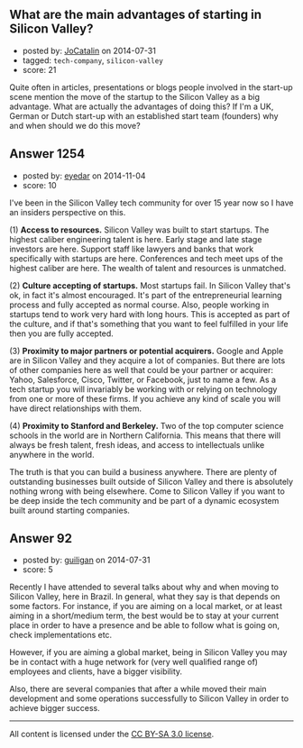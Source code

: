 ## What are the main advantages of starting in Silicon Valley?

- posted by: [JoCatalin](https://stackexchange.com/users/3407923/jocatalin) on 2014-07-31
- tagged: `tech-company`, `silicon-valley`
- score: 21

<p>Quite often in articles, presentations or blogs people involved in the start-up scene mention the move of the startup to the Silicon Valley as a big advantage. 
What are actually the advantages of doing this? 
If I'm a UK, German or Dutch start-up with an established start team (founders) why and when should we do this move?</p>



## Answer 1254

- posted by: [eyedar](https://stackexchange.com/users/976190/eyedar) on 2014-11-04
- score: 10

<p>I've been in the Silicon Valley tech community for over 15 year now so I have an insiders perspective on this.</p>

<p>(1) <strong>Access to resources.</strong> Silicon Valley was built to start startups. The highest caliber engineering talent is here. Early stage and late stage investors are here. Support staff like lawyers and banks that work specifically with startups are here. Conferences and tech meet ups of the highest caliber are here. The wealth of talent and resources is unmatched.</p>

<p>(2) <strong>Culture accepting of startups.</strong> Most startups fail. In Silicon Valley that's ok, in fact it's almost encouraged. It's part of the entrepreneurial learning process and fully accepted as normal course. Also, people working in startups tend to work very hard with long hours. This is accepted as part of the culture, and if that's something that you want to feel fulfilled in your life then you are fully accepted.</p>

<p>(3) <strong>Proximity to major partners or potential acquirers.</strong> Google and Apple are in Silicon Valley and they acquire a lot of companies. But there are lots of other companies here as well that could be your partner or acquirer: Yahoo, Salesforce, Cisco, Twitter, or Facebook, just to name a few. As a tech startup you will invariably be working with or relying on technology from one or more of these firms. If you achieve any kind of scale you will have direct relationships with them. </p>

<p>(4) <strong>Proximity to Stanford and Berkeley.</strong> Two of the top computer science schools in the world are in Northern California. This means that there will always be fresh talent, fresh ideas, and access to intellectuals unlike anywhere in the world.</p>

<p>The truth is that you can build a business anywhere. There are plenty of outstanding businesses built outside of Silicon Valley and there is absolutely nothing wrong with being elsewhere. Come to Silicon Valley if you want to be deep inside the tech community and be part of a dynamic ecosystem built around starting companies.</p>



## Answer 92

- posted by: [guiligan](https://stackexchange.com/users/436247/guiligan) on 2014-07-31
- score: 5

<p>Recently I have attended to several talks about why and when moving to Silicon Valley, here in Brazil. In general, what they say is that depends on some factors. For instance, if you are aiming on a local market, or at least aiming in a short/medium term, the best would be to stay at your current place in order to have a presence and be able to follow what is going on, check implementations etc.</p>

<p>However, if you are aiming a global market, being in Silicon Valley you may be in contact with a huge network for (very well qualified range of) employees and clients, have a bigger visibility.</p>

<p>Also, there are several companies that after a while moved their main development and some operations successfully to Silicon Valley in order to achieve bigger success.</p>




---

All content is licensed under the [CC BY-SA 3.0 license](https://creativecommons.org/licenses/by-sa/3.0/).
